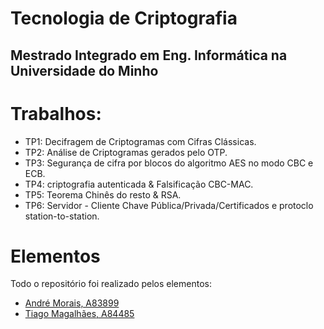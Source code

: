 # Tecnologia de Criptografia 

## Mestrado Integrado em Eng. Informática na Universidade do Minho

# Trabalhos:

- TP1: Decifragem de Criptogramas com Cifras Clássicas.
- TP2: Análise de Criptogramas gerados pelo OTP.
- TP3: Segurança de cifra por blocos do algoritmo AES no modo CBC e ECB.
- TP4: criptografia autenticada & Falsificação CBC-MAC.
- TP5: Teorema Chinês do resto & RSA.
- TP6: Servidor - Cliente Chave Pública/Privada/Certificados e protoclo station-to-station.

# Elementos
Todo o repositório foi realizado pelos elementos:
- [André Morais, A83899](https://github.com/Demorales1998)
- [Tiago Magalhães, A84485](https://github.com/TiagoMag)

